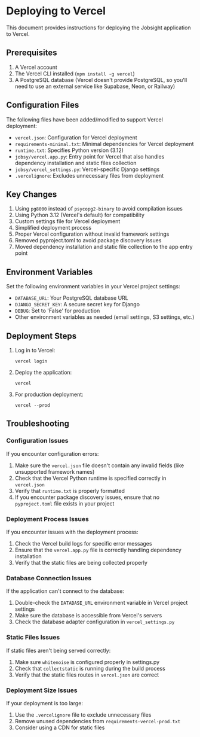 # Deploying to Vercel

This document provides instructions for deploying the Jobsight application to Vercel.

## Prerequisites

1. A Vercel account
2. The Vercel CLI installed (`npm install -g vercel`)
3. A PostgreSQL database (Vercel doesn't provide PostgreSQL, so you'll need to use an external service like Supabase, Neon, or Railway)

## Configuration Files

The following files have been added/modified to support Vercel deployment:

- `vercel.json`: Configuration for Vercel deployment
- `requirements-minimal.txt`: Minimal dependencies for Vercel deployment
- `runtime.txt`: Specifies Python version (3.12)
- `jobsy/vercel.app.py`: Entry point for Vercel that also handles dependency installation and static files collection
- `jobsy/vercel_settings.py`: Vercel-specific Django settings
- `.vercelignore`: Excludes unnecessary files from deployment

## Key Changes

1. Using `pg8000` instead of `psycopg2-binary` to avoid compilation issues
2. Using Python 3.12 (Vercel's default) for compatibility
3. Custom settings file for Vercel deployment
4. Simplified deployment process
5. Proper Vercel configuration without invalid framework settings
6. Removed pyproject.toml to avoid package discovery issues
7. Moved dependency installation and static file collection to the app entry point

## Environment Variables

Set the following environment variables in your Vercel project settings:

- `DATABASE_URL`: Your PostgreSQL database URL
- `DJANGO_SECRET_KEY`: A secure secret key for Django
- `DEBUG`: Set to 'False' for production
- Other environment variables as needed (email settings, S3 settings, etc.)

## Deployment Steps

1. Log in to Vercel:
   ```
   vercel login
   ```

2. Deploy the application:
   ```
   vercel
   ```

3. For production deployment:
   ```
   vercel --prod
   ```

## Troubleshooting

### Configuration Issues

If you encounter configuration errors:

1. Make sure the `vercel.json` file doesn't contain any invalid fields (like unsupported framework names)
2. Check that the Vercel Python runtime is specified correctly in `vercel.json`
3. Verify that `runtime.txt` is properly formatted
4. If you encounter package discovery issues, ensure that no `pyproject.toml` file exists in your project

### Deployment Process Issues

If you encounter issues with the deployment process:

1. Check the Vercel build logs for specific error messages
2. Ensure that the `vercel.app.py` file is correctly handling dependency installation
3. Verify that the static files are being collected properly

### Database Connection Issues

If the application can't connect to the database:

1. Double-check the `DATABASE_URL` environment variable in Vercel project settings
2. Make sure the database is accessible from Vercel's servers
3. Check the database adapter configuration in `vercel_settings.py`

### Static Files Issues

If static files aren't being served correctly:

1. Make sure `whitenoise` is configured properly in settings.py
2. Check that `collectstatic` is running during the build process
3. Verify that the static files routes in `vercel.json` are correct

### Deployment Size Issues

If your deployment is too large:

1. Use the `.vercelignore` file to exclude unnecessary files
2. Remove unused dependencies from `requirements-vercel-prod.txt`
3. Consider using a CDN for static files
